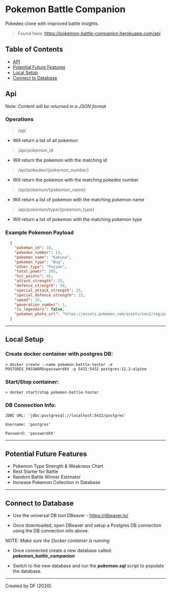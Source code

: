 # Pokemon Battle Companion

Pokedex clone with improved battle insights.

> Found here: https://pokemon-battle-companion.herokuapp.com/api

## Table of Contents

+ [API](#api)
+ [Potential Future Features](#potential-future-features)
+ [Local Setup](#local-setup)
+ [Connect to Database](#connect-to-database)


## Api

Note: _Content will be returned in a JSON format_

### Operations

> /api

+ Will return a list of all pokemon


> /api/pokemon_id

+ Will return the pokemon with the matching id


> /api/pokedex/{pokemon_number}

+ Will return the pokemon with the matching pokedex number


> /api/pokemon/{pokemon_name}

+ Will return a list of pokemon with the matching pokemon name


> /api/pokemon/type/{pokemon_type}

+ Will return a list of pokemon with the matching pokemon type


### Example Pokemon Payload

```json
  {
    "pokemon_id": 18,
    "pokedex_number": 14,
    "pokemon_name": "Kakuna",
    "pokemon_type": "Bug",
    "other_type": "Poison",
    "total_power": 205,
    "hit_points": 45,
    "attack_strength": 25,
    "defence_strength": 50,
    "special_attack_strength": 25,
    "special_defence_strength": 25,
    "speed": 35,
    "generation_number": 1,
    "is_legendary": false,
    "pokemon_photo_url": "https://assets.pokemon.com/assets/cms2/img/pokedex/detail/014.png"
  }
```

---

## Local Setup


### Create docker container with postgres DB:

```
> docker create --name pokemon-battle-tester -e POSTGRES_PASSWORD=passwordXX -p 5432:5432 postgres:12.2-alpine 
```

### Start/Stop container:
```
> docker start/stop pokemon-battle-tester
```

### DB Connection Info:

```
JDBC URL: 'jdbc:postgresql://localhost:5432/postgres'

Username: 'postgres'

Password: 'passwordXX'
```

---

## Potential Future Features

- Pokemon Type Strength & Weakness Chart
- Best Starter for Battle
- Random Battle Winner Estimator
- Increase Pokemon Collection in Database

---

## Connect to Database


+ Use the universal DB tool DBeaver - https://dbeaver.io/

+ Once downloaded, open DBeaver and setup a Postgres DB connection using the DB connection info above.

NOTE: *Make sure the Docker container is running*

+ Once connected create a new database called: **_pokemon_battle_companion_**

+ Switch to the new database and run the **_pokemon.sql_** script to populate the database.

---
Created by DF (2020).
